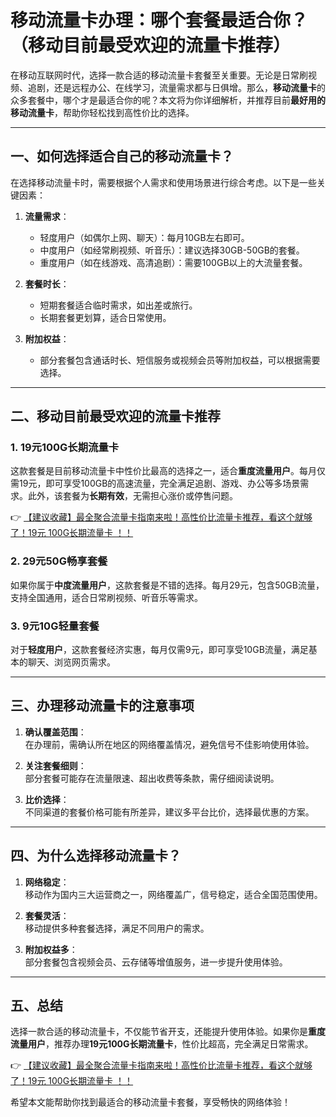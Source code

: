 # 移动流量卡办理：哪个套餐最适合你？（移动目前最受欢迎的流量卡推荐）

在移动互联网时代，选择一款合适的移动流量卡套餐至关重要。无论是日常刷视频、追剧，还是远程办公、在线学习，流量需求都与日俱增。那么，**移动流量卡**的众多套餐中，哪个才是最适合你的呢？本文将为你详细解析，并推荐目前**最好用的移动流量卡**，帮助你轻松找到高性价比的选择。

---

## 一、如何选择适合自己的移动流量卡？

在选择移动流量卡时，需要根据个人需求和使用场景进行综合考虑。以下是一些关键因素：

1. **流量需求**：  
    - 轻度用户（如偶尔上网、聊天）：每月10GB左右即可。  
    - 中度用户（如经常刷视频、听音乐）：建议选择30GB-50GB的套餐。  
    - 重度用户（如在线游戏、高清追剧）：需要100GB以上的大流量套餐。  

2. **套餐时长**：  
    - 短期套餐适合临时需求，如出差或旅行。  
    - 长期套餐更划算，适合日常使用。  

3. **附加权益**：  
    - 部分套餐包含通话时长、短信服务或视频会员等附加权益，可以根据需要选择。  

---

## 二、移动目前最受欢迎的流量卡推荐

### 1. **19元100G长期流量卡**  
这款套餐是目前移动流量卡中性价比最高的选择之一，适合**重度流量用户**。每月仅需19元，即可享受100GB的高速流量，完全满足追剧、游戏、办公等多场景需求。此外，该套餐为**长期有效**，无需担心涨价或停售问题。  

👉 [【建议收藏】最全聚合流量卡指南来啦！高性价比流量卡推荐，看这个就够了！19元 100G长期流量卡 ！！](https://bit.ly/Liuliangka)

### 2. **29元50G畅享套餐**  
如果你属于**中度流量用户**，这款套餐是不错的选择。每月29元，包含50GB流量，支持全国通用，适合日常刷视频、听音乐等需求。  

### 3. **9元10G轻量套餐**  
对于**轻度用户**，这款套餐经济实惠，每月仅需9元，即可享受10GB流量，满足基本的聊天、浏览网页需求。  

---

## 三、办理移动流量卡的注意事项

1. **确认覆盖范围**：  
   在办理前，需确认所在地区的网络覆盖情况，避免信号不佳影响使用体验。  

2. **关注套餐细则**：  
   部分套餐可能存在流量限速、超出收费等条款，需仔细阅读说明。  

3. **比价选择**：  
   不同渠道的套餐价格可能有所差异，建议多平台比价，选择最优惠的方案。  

---

## 四、为什么选择移动流量卡？

1. **网络稳定**：  
   移动作为国内三大运营商之一，网络覆盖广，信号稳定，适合全国范围使用。  

2. **套餐灵活**：  
   移动提供多种套餐选择，满足不同用户的需求。  

3. **附加权益多**：  
   部分套餐包含视频会员、云存储等增值服务，进一步提升使用体验。  

---

## 五、总结

选择一款合适的移动流量卡，不仅能节省开支，还能提升使用体验。如果你是**重度流量用户**，推荐办理**19元100G长期流量卡**，性价比超高，完全满足日常需求。  

👉 [【建议收藏】最全聚合流量卡指南来啦！高性价比流量卡推荐，看这个就够了！19元 100G长期流量卡 ！！](https://bit.ly/Liuliangka)

希望本文能帮助你找到最适合的移动流量卡套餐，享受畅快的网络体验！